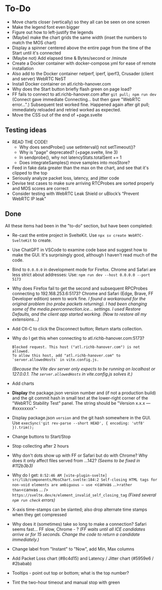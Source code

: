 # To-Do

- Move charts closer (vertically) so they all can be seen on one screen
- Make the legend font even bigger
- Figure out how to left-justify the legends
- (Maybe) make the chart grids the same width (inset the numbers to match the MOS chart)
- Display a spinner centered above the entire page from the time of the Start until it's connected
- (Maybe not) Add elapsed time & Bytes/second or /minute
- Create a Docker container with docker-compose.yml for ease of remote installation
- Also add to the Docker container netperf, iperf, iperf3, Crusader (client and server) WebRTC NeST
- Install Docker container on atl.richb-hanover.com
- Why does the Start button briefly flash green on page load?
- FF fails to connect to atl.richb-hanover.com after `git pull; npm run dev`
  (Connect gave immediate Connecting... but then
  gave "WebRTC error...".) Subsequent test worked fine.
  Happened again after git pull; immediately reloaded
  and retried worked as expected.
- Move the CSS out of the end of +page.svelte

## Testing ideas

- READ THE CODE!
  - Why does sendProbe() use setInterval() not setTimeout()?
  - Why is "page" deprecated? (+page.svelte, line 3)
  - In sendprobe(), why not latencyStats.totalSent += 1
  - Does integrateSamples() move samples into mosStore?
- Feed in fake data greater than the max on the chart, and see that it's clipped to the top
- Seriously analyze packet loss, latency, and jitter code
- Devise test cases to make sure arriving RTCProbes
  are sorted properly and MOS scores are correct
- Consider testing with WebRTC Leak Shield or uBlock’s “Prevent WebRTC IP leak”

## Done

All these items had been in the "to-do" section, but have been completed:

- Re-cast the entire project in SvelteKit.
  Use `npx sv create WebRTC-SvelteKit` to create.
- Use ChatGPT in VSCode to examine code base and suggest
  how to make the GUI. It's surprisingly good, although I haven't read much of the code.
- Bind to `0.0.0.0` in development mode for Firefox.
  Chrome and Safari are less strict about addresses:
  Use: `npm run dev --host 0.0.0.0 --port 5173`
- Why does Firefox fail to get the second and subsequent RPCProbes
  connecting to 192.168.253.6:5173?
  Chrome and Safari (Edge, Brave, FF Developer edition) seem to work fine.
  _I found a workaround for the original problem (no probe packets returning). I had been changing some of the media.peerconnection.ice... settings. I used Restore Defaults, and the client app started working. (Now to restore all my extensions...)_
- Add Ctl-C to click the Disconnect button; Return starts collection.
- Why do I get this when connecting to atl.richb-hanover.com:5173?

  ```text
  Blocked request. This host ("atl.richb-hanover.com") is not allowed.
  To allow this host, add "atl.richb-hanover.com" to `server.allowedHosts` in vite.config.js.
  ```

  _(Because the Vite dev server only expects
  to be running on localhost or 127.0.0.1.
  The `server.allowedHosts` in vite.config.js
  solves it.)_

- Add charts
- **Display** the package.json version number and
  (if not a production build)
  and the git commit hash in small text
  at the lower-right corner of the "WebRTC Stability Test" panel.
  The string should be "Version x.x.x &mdash; #xxxxxxxx"-
- Display package.json `version` and the git hash somewhere in the GUI.
  Use `execSync('git rev-parse --short HEAD', { encoding: 'utf8' }).trim();`
- Change buttons to Start/Stop
- Stop collecting after 2 hours
- Why don't dots show up with FF or Safari but do with Chrome?
  Why does it only affect files served from ...142?
  _(Seems to be fixed in #112b3b3)_
- Why do I get: `8:52:46 AM [vite-plugin-svelte] src/lib/components/MosChart.svelte:184:2 Self-closing HTML tags for non-void elements are ambiguous — use `<canvas ...></canvas>`rather than`<canvas ... />`
https://svelte.dev/e/element_invalid_self_closing_tag`
  _(Fixed several `npm run check` errors)_
- X-axis time-stamps can be slanted;
  also drop alternate time stamps when they get compressed
- Why does it (sometimes) take so long to make a connection?
  Safari seems fast... FF slow, Chrome - ?
  _(FF waits until all ICE candidates arrive or for 15 seconds. Change the code to return a candidate immediately.)_
- Change label from "Instant" to "Now", add Min, Max columns
- Add Packet Loss chart (#8c4d15) and Latency / Jitter chart (#5959e6 / #2babab)
- Tooltips - point out top or bottom; what is the top number?
- Tint the two-hour timeout and manual stop with green

